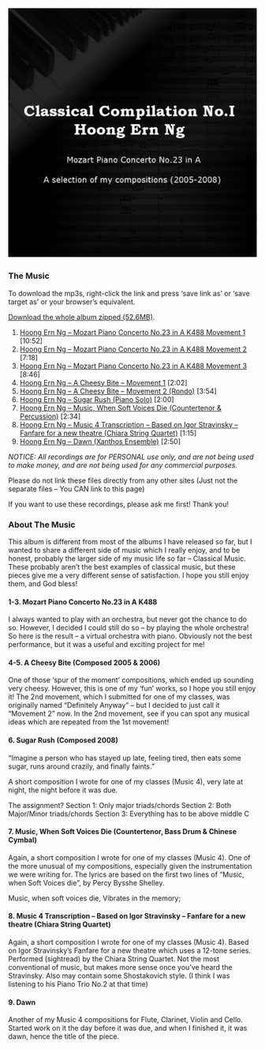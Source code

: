 ## ![Classical Compilation 1](/assets/images/2011-classical-compilation-1-albumcover-640.jpg)

### The Music

To download the mp3s, right-click the link and press ‘save link as’ or ‘save target as’ or your browser’s equivalent.

[Download the whole album zipped (52.6MB)](http://files.graceabundant.com/20110306-ClassicalCompilation1/Hoong%20Ern%20Ng%20-%20Classical%20Compilation%201.zip).

1. [Hoong Ern Ng – Mozart Piano Concerto No.23 in A K488 Movement 1](http://files.graceabundant.com/20110306-ClassicalCompilation1/01.%20Hoong%20Ern%20Ng%20-%20Mozart%20Piano%20Concerto%20No.23%20in%20A%20K488%20Movement%201.mp3) [10:52]
2. [Hoong Ern Ng – Mozart Piano Concerto No.23 in A K488 Movement 2](http://files.graceabundant.com/20110306-ClassicalCompilation1/02.%20Hoong%20Ern%20Ng%20-%20Mozart%20Piano%20Concerto%20No.23%20in%20A%20K488%20Movement%202.mp3) [7:18]
3. [Hoong Ern Ng – Mozart Piano Concerto No.23 in A K488 Movement 3](http://files.graceabundant.com/20110306-ClassicalCompilation1/03.%20Hoong%20Ern%20Ng%20-%20Mozart%20Piano%20Concerto%20No.23%20in%20A%20K488%20Movement%203.mp3) [8:46]
4. [Hoong Ern Ng – A Cheesy Bite – Movement 1](http://files.graceabundant.com/20110306-ClassicalCompilation1/04.%20Hoong%20Ern%20Ng%20-%20A%20Cheesy%20Bite%20-%20Movement%201.mp3) [2:02]
5. [Hoong Ern Ng – A Cheesy Bite – Movement 2 (Rondo)](http://files.graceabundant.com/20110306-ClassicalCompilation1/05.%20Hoong%20Ern%20Ng%20-%20A%20Cheesy%20Bite%20-%20Movement%202%20(Rondo).mp3) [3:54]
6. [Hoong Ern Ng – Sugar Rush (Piano Solo)](http://files.graceabundant.com/20110306-ClassicalCompilation1/06.%20Hoong%20Ern%20Ng%20-%20Sugar%20Rush%20(Piano%20Solo).mp3) [2:00]
7. [Hoong Ern Ng – Music, When Soft Voices Die (Countertenor & Percussion)](http://files.graceabundant.com/20110306-ClassicalCompilation1/07.%20Hoong%20Ern%20Ng%20-%20Music,%20When%20Soft%20Voices%20Die%20(Countertenor%20&%20Percussion).mp3) [2:34]
8. [Hoong Ern Ng – Music 4 Transcription – Based on Igor Stravinsky – Fanfare for a new theatre (Chiara String Quartet)](http://files.graceabundant.com/20110306-ClassicalCompilation1/08.%20Hoong%20Ern%20Ng%20-%20Music%204%20Transcription%20-%20Based%20on%20Igor%20Stravinsky%20-%20Fanfare%20for%20a%20new%20theatre%20(Chiara%20String%20Quartet).mp3) [1:15]
9. [Hoong Ern Ng – Dawn (Xanthos Ensemble)](http://files.graceabundant.com/20110306-ClassicalCompilation1/09.%20Hoong%20Ern%20Ng%20-%20Dawn%20(Xanthos%20Ensemble).mp3) [2:50]

*NOTICE: All recordings are for PERSONAL use only, and are not being used to make money, and are not being used for any commercial purposes.*

Please do not link these files directly from any other sites (Just not the separate files – You CAN link to this page)

If you want to use these recordings, please ask me first! Thank you!

### About The Music

This album is different from most of the albums I have released so far, but I wanted to share a different side of music which I really enjoy, and to be honest, probably the larger side of my music life so far – Classical Music. These probably aren’t the best examples of classical music, but these pieces give me a very different sense of satisfaction. I hope you still enjoy them, and God bless!

#### 1-3. Mozart Piano Concerto No.23 in A K488

I always wanted to play with an orchestra, but never got the chance to do so. However, I decided I could still do so – by playing the whole orchestra! So here is the result – a virtual orchestra with piano. Obviously not the best performance, but it was a useful and exciting project for me!

#### 4-5. A Cheesy Bite (Composed 2005 & 2006)

One of those ‘spur of the moment’ compositions, which ended up sounding very cheesy. However, this is one of my ‘fun’ works, so I hope you still enjoy it! The 2nd movement, which I submitted for one of my classes, was originally named “Definitely Anyway” – but I decided to just call it “Movement 2” now. In the 2nd movement, see if you can spot any musical ideas which are repeated from the 1st movement!

#### 6. Sugar Rush (Composed 2008)

“Imagine a person who has stayed up late, feeling tired, then eats some sugar, runs around crazily, and finally faints.”

A short composition I wrote for one of my classes (Music 4), very late at night, the night before it was due.

The assignment?
Section 1: Only major triads/chords
Section 2: Both Major/Minor triads/chords
Section 3: Everything has to be above middle C

#### 7. Music, When Soft Voices Die (Countertenor, Bass Drum & Chinese Cymbal)

Again, a short composition I wrote for one of my classes (Music 4). One of the more unusual of my compositions, especially given the instrumentation we were writing for. The lyrics are based on the first two lines of “Music, when Soft Voices die”, by Percy Bysshe Shelley.

Music, when soft voices die,
Vibrates in the memory;

#### 8. Music 4 Transcription – Based on Igor Stravinsky – Fanfare for a new theatre (Chiara String Quartet)

Again, a short composition I wrote for one of my classes (Music 4). Based on Igor Stravinsky’s Fanfare for a new theatre which uses a 12-tone series. Performed (sightread) by the Chiara String Quartet. Not the most conventional of music, but makes more sense once you’ve heard the Stravinsky. Also may contain some Shostakovich style. (I think I was listening to his Piano Trio No.2 at that time)

#### 9. Dawn

Another of my Music 4 compositions for Flute, Clarinet, Violin and Cello. Started work on it the day before it was due, and when I finished it, it was dawn, hence the title of the piece.
